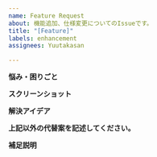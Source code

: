 ```yaml
---
name: Feature Request
about: 機能追加、仕様変更についてのIssueです。
title: "[Feature]"
labels: enhancement
assignees: Yuutakasan

---
```


**悩み・困りごと**
<!-- 何を解決すべきIssueなのか、明確かつ簡潔な説明してください。
例 私はいつも[...]のときにイライラしています。 -->

**スクリーンショット**
<!-- 該当する場合は、悩み・困りごとを説明するためにスクリーンショットを追加してください。 -->

**解決アイデア**
<!-- 上記の悩み・困りごとをどう解決すべきなのか、明確かつ簡潔な説明してください。 -->

**上記以外の代替案を記述してください。**
<!-- その他の代替案や機能についての明確かつ簡潔に説明してください。 -->

**補足説明**
<!-- その他、問題についての追加情報があれば、ここに追加してください。 -->
